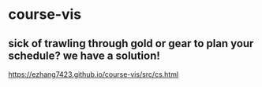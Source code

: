 # course-vis
## sick of trawling through gold or gear to plan your schedule? we have a solution!
https://ezhang7423.github.io/course-vis/src/cs.html
